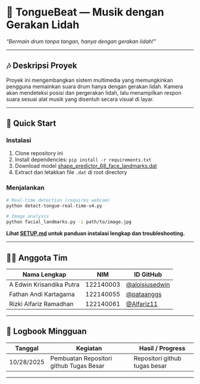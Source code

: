 # 🥁 TongueBeat — Musik dengan Gerakan Lidah
*“Bermain drum tanpa tangan, hanya dengan gerakan lidah!”*

---

## 🎶 Deskripsi Proyek

Proyek ini mengembangkan sistem multimedia yang memungkinkan pengguna memainkan suara drum hanya dengan gerakan lidah. Kamera akan mendeteksi posisi dan pergerakan lidah, lalu menampilkan respon suara sesuai alat musik yang disentuh secara visual di layar.

---

## 🚀 Quick Start

### Instalasi

1. Clone repository ini
2. Install dependencies: `pip install -r requirements.txt`
3. Download model [shape_predictor_68_face_landmarks.dat](http://dlib.net/files/shape_predictor_68_face_landmarks.dat.bz2)
4. Extract dan letakkan file `.dat` di root directory

### Menjalankan

```bash
# Real-time detection (requires webcam)
python detect-tongue-real-time-v4.py

# Image analysis
python facial_landmarks.py -i path/to/image.jpg
```

**Lihat [SETUP.md](SETUP.md) untuk panduan instalasi lengkap dan troubleshooting.**

---

## 👨‍💻 Anggota Tim

| Nama Lengkap | NIM | ID GitHub |
|---------------|-----|-----------|
| A Edwin Krisandika Putra | 122140003 |[@aloisiusedwin]( https://github.com/aloisiusedwin) |
| Fathan Andi Kartagama | 122140055 |[@pataanggs]( https://github.com/pataanggs) |
| Rizki Alfariz Ramadhan | 122140061 | [@Alfariz11](https://github.com/Alfariz11) |

---

## 📅 Logbook Mingguan

| Tanggal | Kegiatan | Hasil / Progress |
|---------|-----------|------------------|
| 10/28/2025 | Pembuatan Repositori github Tugas Besar | Repositori github tugas besar |

---
